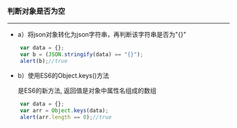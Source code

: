 ### 判断对象是否为空

---
-  a）将json对象转化为json字符串，再判断该字符串是否为"{}"
```js
    var data = {};
    var b = (JSON.stringify(data) == "{}");
    alert(b);//true
```
-  b）使用ES6的Object.keys()方法

    是ES6的新方法, 返回值是对象中属性名组成的数组

```js
    var data = {};
    var arr = Object.keys(data);
    alert(arr.length == 0);//true
```